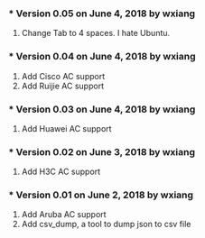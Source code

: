 ### * Version 0.05 on June 4, 2018 by wxiang
1. Change Tab to 4 spaces. I hate Ubuntu.

### * Version 0.04 on June 4, 2018 by wxiang
1. Add Cisco AC support
2. Add Ruijie AC support

### * Version 0.03 on June 4, 2018 by wxiang
1. Add Huawei AC support

### * Version 0.02 on June 3, 2018 by wxiang
1. Add H3C AC support

### * Version 0.01 on June 2, 2018 by wxiang
1. Add Aruba AC support
2. Add csv_dump, a tool to dump json to csv file
